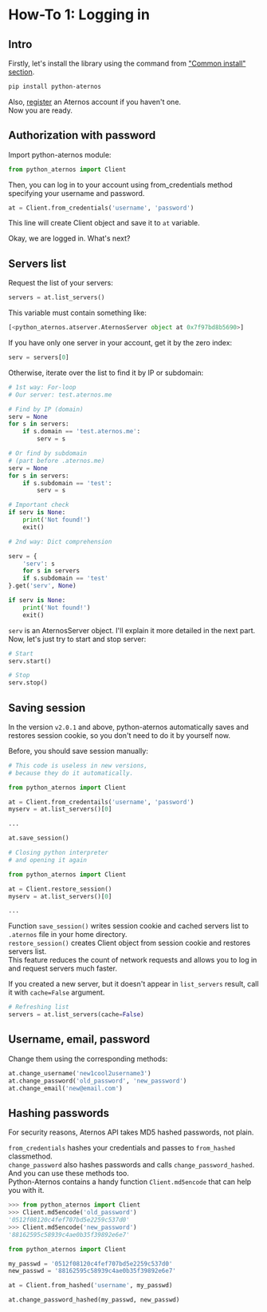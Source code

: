 # How-To 1: Logging in

## Intro
Firstly, let's install the library using the command from ["Common install" section](../#common).
```bash
pip install python-aternos
```

Also, [register](https://aternos.org/go/) an Aternos account if you haven't one.  
Now you are ready.

## Authorization with password
Import python-aternos module:
```python
from python_aternos import Client
```

Then, you can log in to your account using from_credentials method
specifying your username and password.
```python
at = Client.from_credentials('username', 'password')
```
This line will create Client object and save it to `at` variable.

Okay, we are logged in. What's next?

## Servers list
Request the list of your servers:
```python
servers = at.list_servers()
```

This variable must contain something like:
```python
[<python_aternos.atserver.AternosServer object at 0x7f97bd8b5690>]
```

If you have only one server in your account,
get it by the zero index:
```python
serv = servers[0]
```

Otherwise, iterate over the list to find it by IP or subdomain:

```python
# 1st way: For-loop
# Our server: test.aternos.me

# Find by IP (domain)
serv = None
for s in servers:
    if s.domain == 'test.aternos.me':
        serv = s

# Or find by subdomain
# (part before .aternos.me)
serv = None
for s in servers:
    if s.subdomain == 'test':
        serv = s

# Important check
if serv is None:
    print('Not found!')
    exit()
```

```python
# 2nd way: Dict comprehension

serv = {
    'serv': s
    for s in servers
    if s.subdomain == 'test'
}.get('serv', None)

if serv is None:
    print('Not found!')
    exit()
```

`serv` is an AternosServer object. I'll explain it more detailed in the next part.  
Now, let's just try to start and stop server:
```python
# Start
serv.start()

# Stop
serv.stop()
```

## Saving session
In the version `v2.0.1` and above,
python-aternos automatically saves and restores session cookie,
so you don't need to do it by yourself now.

Before, you should save session manually:
```python
# This code is useless in new versions,
# because they do it automatically.

from python_aternos import Client

at = Client.from_credentails('username', 'password')
myserv = at.list_servers()[0]

...

at.save_session()

# Closing python interpreter
# and opening it again

from python_aternos import Client

at = Client.restore_session()
myserv = at.list_servers()[0]

...
```
Function `save_session()` writes session cookie and cached servers list to `.aternos` file in your home directory.  
`restore_session()` creates Client object from session cookie and restores servers list.  
This feature reduces the count of network requests and allows you to log in and request servers much faster.

If you created a new server, but it doesn't appear in `list_servers` result, call it with `cache=False` argument.
```python
# Refreshing list
servers = at.list_servers(cache=False)
```

## Username, email, password
Change them using the corresponding methods:
```python
at.change_username('new1cool2username3')
at.change_password('old_password', 'new_password')
at.change_email('new@email.com')
```

## Hashing passwords
For security reasons, Aternos API takes MD5 hashed passwords, not plain.

`from_credentials` hashes your credentials and passes to `from_hashed` classmethod.  
`change_password` also hashes passwords and calls `change_password_hashed`.  
And you can use these methods too.  
Python-Aternos contains a handy function `Client.md5encode` that can help you with it.

```python
>>> from python_aternos import Client
>>> Client.md5encode('old_password')
'0512f08120c4fef707bd5e2259c537d0'
>>> Client.md5encode('new_password')
'88162595c58939c4ae0b35f39892e6e7'
```

```python
from python_aternos import Client

my_passwd = '0512f08120c4fef707bd5e2259c537d0'
new_passwd = '88162595c58939c4ae0b35f39892e6e7'

at = Client.from_hashed('username', my_passwd)

at.change_password_hashed(my_passwd, new_passwd)
```
